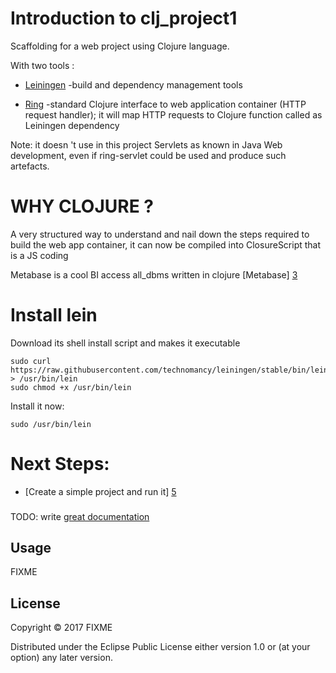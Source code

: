 # Introduction to clj_project1



Scaffolding for a web project using Clojure language.

With two tools :

- [Leiningen][1] -build and dependency management tools


- [Ring][2]  -standard Clojure interface to web application container (HTTP request handler); it will map HTTP requests to Clojure function called as Leiningen dependency


Note: it doesn 't use in this project Servlets as known in Java Web development, even if ring-servlet could be used and produce such artefacts.

# WHY CLOJURE ?

A very structured way to understand and nail down the steps required to build the web app container, it can now be compiled into ClosureScript that is a JS coding

Metabase is a cool BI access all_dbms written in clojure
[Metabase] [3]

# Install lein

Download its shell install script and makes it executable

```
sudo curl https://raw.githubusercontent.com/technomancy/leiningen/stable/bin/lein > /usr/bin/lein
sudo chmod +x /usr/bin/lein
```

Install it now:

```
sudo /usr/bin/lein
```
# Next Steps:

- [Create a simple project and run it] [5]


###
TODO: write [great documentation](http://jacobian.org/writing/what-to-write/)
## Usage

FIXME

## License

Copyright © 2017 FIXME

Distributed under the Eclipse Public License either version 1.0 or (at
your option) any later version.


[1]: https://github.com/technomancy/leiningen
[2]: https://github.com/ring-clojure/ring
[3]: https://github.com/metabase/metabase
[5]: https://github.com/lucodealethea/clj_project1/blob/master/Create_clj_project1_and_run.md
